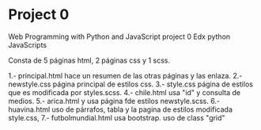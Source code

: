 # Project 0

Web Programming with Python and JavaScript
project 0 Edx python JavaScripts

Consta de 5 páginas html, 2 páginas css y 1 scss.

1.- principal.html hace un resumen de las otras páginas y las enlaza.
2.- newstyle.css página principal de estilos css.
3.- style.css página de estilos que es modificada por styles.scss.
4.- chile.html usa "id" y consulta de medios.
5.- arica.html y usa página fde estilos newstyle.scss.
6.- huavina.html uso de párrafos, tabla y la pagina de estilos modificada style.css,
7.- futbolmundial.html usa bootstrap. uso de class "grid"
